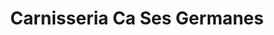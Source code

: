 ---
title: "Carnisseria Ca Ses Germanes"
url: /santa-maria-del-cami/carnisseria-ca-ses-germanes/
shop: carnicero
---